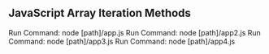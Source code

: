 ## JavaScript Array Iteration Methods

Run Command: node [path]/app.js
Run Command: node [path]/app2.js
Run Command: node [path]/app3.js
Run Command: node [path]/app4.js